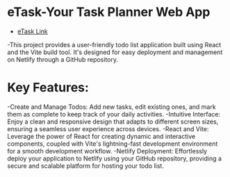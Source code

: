 # eTask-Your Task Planner Web App

- [eTask Link](https://etask-planner.netlify.app/) 

-This project provides a user-friendly todo list application built using React and the Vite build tool. It's designed for easy deployment and management on Netlify through a GitHub repository.

# Key Features:

-Create and Manage Todos: Add new tasks, edit existing ones, and mark them as complete to keep track of your daily activities.
-Intuitive Interface: Enjoy a clean and responsive design that adapts to different screen sizes, ensuring a seamless user experience across devices.
-React and Vite: Leverage the power of React for creating dynamic and interactive components, coupled with Vite's lightning-fast development environment for a smooth development workflow.
-Netlify Deployment: Effortlessly deploy your application to Netlify using your GitHub repository, providing a secure and scalable platform for hosting your todo list.

